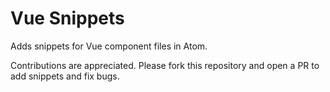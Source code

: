 # Vue Snippets

Adds snippets for Vue component files in Atom.

Contributions are appreciated. Please fork this repository and open a PR to add snippets and fix bugs.
